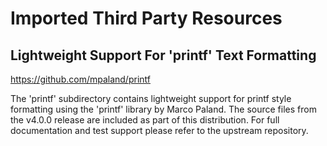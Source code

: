 # Imported Third Party Resources

## Lightweight Support For 'printf' Text Formatting

https://github.com/mpaland/printf

The 'printf' subdirectory contains lightweight support for printf style
formatting using the 'printf' library by Marco Paland. The source files
from the v4.0.0 release are included as part of this distribution. For
full documentation and test support please refer to the upstream
repository.
